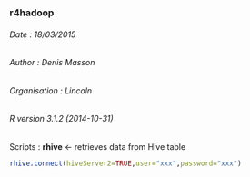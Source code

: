 ### r4hadoop
###### Date : 18/03/2015
###### Author : Denis Masson
###### Organisation : Lincoln
###### R version 3.1.2 (2014-10-31)
Scripts : **rhive** <- retrieves data from Hive table

```R script
rhive.connect(hiveServer2=TRUE,user="xxx",password="xxx")
```